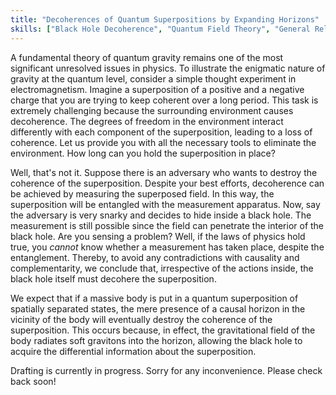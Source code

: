 ```yaml
---
title: "Decoherences of Quantum Superpositions by Expanding Horizons"
skills: ["Black Hole Decoherence", "Quantum Field Theory", "General Relativity", "Quantum Foundations"]
---
```


A fundamental theory of quantum gravity remains one of the most significant unresolved issues in physics. To illustrate the enigmatic nature of gravity at the quantum level, consider a simple thought experiment in electromagnetism. Imagine a superposition of a positive and a negative charge that you are trying to keep coherent over a long period. This task is extremely challenging because the surrounding environment causes decoherence. The degrees of freedom in the environment interact differently with each component of the superposition, leading to a loss of coherence. Let us provide you with all the necessary tools to eliminate the environment. How long can you hold the superposition in place?

Well, that's not it. Suppose there is an adversary who wants to destroy the coherence of the superposition. Despite your best efforts, decoherence can be achieved by measuring the superposed field. In this way, the superposition will be entangled with the measurement apparatus. Now, say the adversary is very snarky and decides to hide inside a black hole. The measurement is still possible since the field can penetrate the interior of the black hole. Are you sensing a problem? Well, if the laws of physics hold true, you _cannot_ know whether a measurement has taken place, despite the entanglement. Thereby, to avoid any contradictions with causality and complementarity, we conclude that, irrespective of the actions inside, the black hole itself must decohere the superposition.

We expect that if a massive body is put in a quantum superposition of spatially separated states, the mere presence of a causal horizon in the vicinity of the body will eventually destroy the coherence of the superposition. This occurs because, in effect, the gravitational field of the body radiates soft gravitons into the horizon, allowing the black hole to acquire the differential information about the superposition. 

Drafting is currently in progress. Sorry for any inconvenience. Please check back soon!
